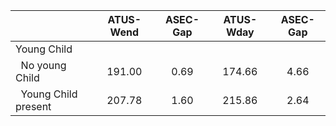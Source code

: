 
|                      |    ATUS-Wend |     ASEC-Gap |    ATUS-Wday |     ASEC-Gap |
| -------------------- | :----------: | :----------: | :----------: | :----------: |
| Young Child          |              |              |              |              |
| &nbsp;&nbsp;No young Child |       191.00 |         0.69 |       174.66 |         4.66 |
| &nbsp;&nbsp;Young Child present |       207.78 |         1.60 |       215.86 |         2.64 |

